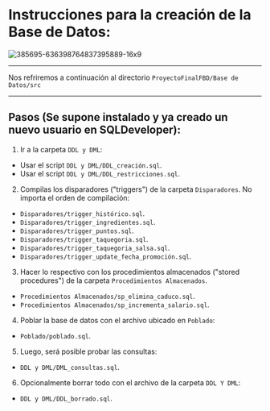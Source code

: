 # **Instrucciones para la creación de la Base de Datos:**
![385695-636398764837395889-16x9](https://user-images.githubusercontent.com/13952922/34891409-1a6a8894-f79b-11e7-9de1-000c9314d323.jpg)

***

Nos refriremos a continuación al directorio `ProyectoFinalFBD/Base de Datos/src`
***

## **Pasos (Se supone instalado y ya creado un nuevo usuario en SQLDeveloper):**

1. Ir a la carpeta `DDL y DML`:
  - Usar el script `DDL y DML/DDL_creación.sql`.
  - Usar el script `DDL y DML/DDL_restricciones.sql`.
  
2. Compilas los disparadores ("triggers") de la carpeta `Disparadores`. 
   No importa el orden de compilación:
  - `Disparadores/trigger_histórico.sql`.
  - `Disparadores/trigger_ingredientes.sql`.
  - `Disparadores/trigger_puntos.sql`.
  - `Disparadores/trigger_taquegoria.sql`.
  - `Disparadores/trigger_taquegoria_salsa.sql`.
  - `Disparadores/trigger_update_fecha_promoción.sql`.
  
3. Hacer lo respectivo con los procedimientos almacenados ("stored procedures") de la carpeta `Procedimientos Almacenados`.
  - `Procedimientos Almacenados/sp_elimina_caduco.sql`.
  - `Procedimientos Almacenados/sp_incrementa_salario.sql`.
  
4. Poblar la base de datos con el archivo ubicado en `Poblado`:
  - `Poblado/poblado.sql`.
  
5. Luego, será posible probar las consultas:
  - `DDL y DML/DML_consultas.sql`.
  
6. Opcionalmente borrar todo con el archivo de la carpeta `DDL Y DML`:
  - `DDL y DML/DDL_borrado.sql`.
